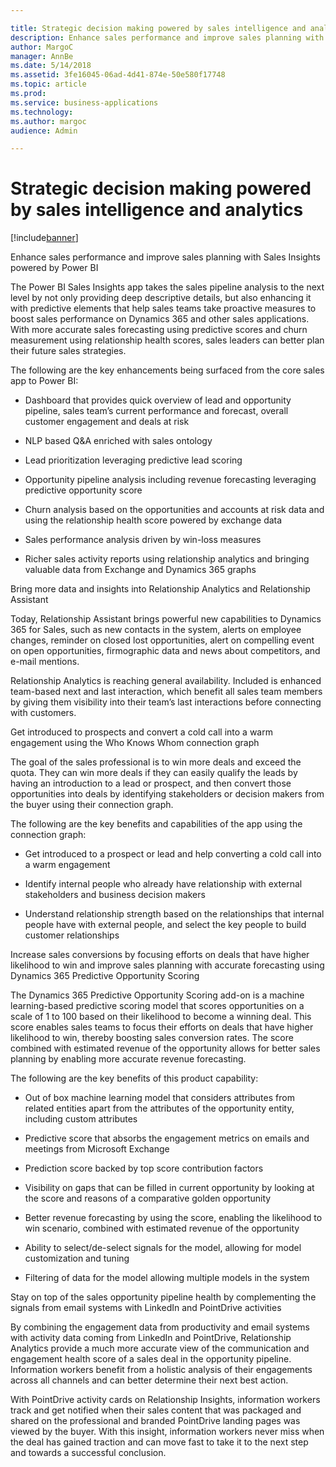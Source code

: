 ```yaml
---

title: Strategic decision making powered by sales intelligence and analytics
description: Enhance sales performance and improve sales planning with Sales Insights powered by Power BI    The Power BI Sales Insights app takes the sales pipeline analysis to the next level by not only providing deep descriptive details, but also enhancing it with predictive elements that help sales teams take proactive measures to boost sales performance on Dynamics 365 and other sales applications.
author: MargoC
manager: AnnBe
ms.date: 5/14/2018
ms.assetid: 3fe16045-06ad-4d41-874e-50e580f17748
ms.topic: article
ms.prod: 
ms.service: business-applications
ms.technology: 
ms.author: margoc
audience: Admin

---
```

#  Strategic decision making powered by sales intelligence and analytics




[!include[banner](../../includes/banner.md)]

Enhance sales performance and improve sales planning with Sales Insights powered
by Power BI



The Power BI Sales Insights app takes the sales pipeline analysis to the next
level by not only providing deep descriptive details, but also enhancing it with
predictive elements that help sales teams take proactive measures to boost sales
performance on Dynamics 365 and other sales applications. With more accurate
sales forecasting using predictive scores and churn measurement using
relationship health scores, sales leaders can better plan their future sales
strategies.

The following are the key enhancements being surfaced from the core sales app to
Power BI:

-   Dashboard that provides quick overview of lead and opportunity pipeline,
    sales team’s current performance and forecast, overall customer engagement
    and deals at risk

-   NLP based Q&A enriched with sales ontology

-   Lead prioritization leveraging predictive lead scoring

-   Opportunity pipeline analysis including revenue forecasting leveraging
    predictive opportunity score

-   Churn analysis based on the opportunities and accounts at risk data and
    using the relationship health score powered by exchange data

-   Sales performance analysis driven by win-loss measures

-   Richer sales activity reports using relationship analytics and bringing
    valuable data from Exchange and Dynamics 365 graphs

Bring more data and insights into Relationship Analytics and Relationship
Assistant

Today, Relationship Assistant brings powerful new capabilities to Dynamics 365
for Sales, such as new contacts in the system, alerts on employee changes,
reminder on closed lost opportunities, alert on compelling event on open
opportunities, firmographic data and news about competitors, and e-mail
mentions.

Relationship Analytics is reaching general availability. Included is enhanced
team-based next and last interaction, which benefit all sales team members by
giving them visibility into their team’s last interactions before connecting
with customers.

Get introduced to prospects and convert a cold call into a warm engagement using
the Who Knows Whom connection graph



The goal of the sales professional is to win more deals and exceed the quota.
They can win more deals if they can easily qualify the leads by having an
introduction to a lead or prospect, and then convert those opportunities into
deals by identifying stakeholders or decision makers from the buyer using their
connection graph.

The following are the key benefits and capabilities of the app using the
connection graph:

-   Get introduced to a prospect or lead and help converting a cold call into a
    warm engagement

-   Identify internal people who already have relationship with external
    stakeholders and business decision makers

-   Understand relationship strength based on the relationships that internal
    people have with external people, and select the key people to build
    customer relationships

Increase sales conversions by focusing efforts on deals that have higher
likelihood to win and improve sales planning with accurate forecasting using
Dynamics 365 Predictive Opportunity Scoring



The Dynamics 365 Predictive Opportunity Scoring add-on is a machine
learning-based predictive scoring model that scores opportunities on a scale of
1 to 100 based on their likelihood to become a winning deal. This score enables
sales teams to focus their efforts on deals that have higher likelihood to win,
thereby boosting sales conversion rates. The score combined with estimated
revenue of the opportunity allows for better sales planning by enabling more
accurate revenue forecasting.

The following are the key benefits of this product capability:

-   Out of box machine learning model that considers attributes from related
    entities apart from the attributes of the opportunity entity, including
    custom attributes

-   Predictive score that absorbs the engagement metrics on emails and meetings
    from Microsoft Exchange

-   Prediction score backed by top score contribution factors

-   Visibility on gaps that can be filled in current opportunity by looking at
    the score and reasons of a comparative golden opportunity

-   Better revenue forecasting by using the score, enabling the likelihood to
    win scenario, combined with estimated revenue of the opportunity

-   Ability to select/de-select signals for the model, allowing for model
    customization and tuning

-   Filtering of data for the model allowing multiple models in the system

Stay on top of the sales opportunity pipeline health by complementing the
signals from email systems with LinkedIn and PointDrive activities



By combining the engagement data from productivity and email systems with
activity data coming from LinkedIn and PointDrive, Relationship Analytics
provide a much more accurate view of the communication and engagement health
score of a sales deal in the opportunity pipeline. Information workers benefit
from a holistic analysis of their engagements across all channels and can better
determine their next best action.

With PointDrive activity cards on Relationship Insights, information workers
track and get notified when their sales content that was packaged and shared on
the professional and branded PointDrive landing pages was viewed by the buyer.
With this insight, information workers never miss when the deal has gained
traction and can move fast to take it to the next step and towards a successful
conclusion.
